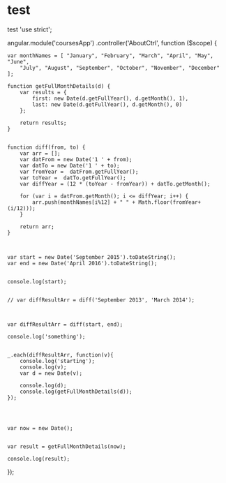 # test
test
'use strict';

angular.module('coursesApp')
  .controller('AboutCtrl', function ($scope) {

	var monthNames = [ "January", "February", "March", "April", "May", "June",
        "July", "August", "September", "October", "November", "December" ];    

  	function getFullMonthDetails(d) {
  		var results = {
  			first: new Date(d.getFullYear(), d.getMonth(), 1), 
  			last: new Date(d.getFullYear(), d.getMonth(), 0)
  		}; 

  		return results; 
  	}


  	function diff(from, to) {
	    var arr = [];
	    var datFrom = new Date('1 ' + from);
	    var datTo = new Date('1 ' + to);
	    var fromYear =  datFrom.getFullYear();
	    var toYear =  datTo.getFullYear();
	    var diffYear = (12 * (toYear - fromYear)) + datTo.getMonth();

	    for (var i = datFrom.getMonth(); i <= diffYear; i++) {
	        arr.push(monthNames[i%12] + " " + Math.floor(fromYear+(i/12)));
	    }        

    	return arr;
	}



	var start = new Date('September 2015').toDateString(); 
	var end = new Date('April 2016').toDateString(); 
	

	console.log(start); 


	// var diffResultArr = diff('September 2013', 'March 2014'); 
	


	var diffResultArr = diff(start, end); 

	console.log('something'); 


	_.each(diffResultArr, function(v){
		console.log('starting'); 
		console.log(v); 
		var d = new Date(v);

		console.log(d); 
		console.log(getFullMonthDetails(d));  
	}); 




  	var now = new Date(); 


  	var result = getFullMonthDetails(now); 

  	console.log(result); 





  });
